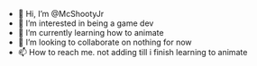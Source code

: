 - 👋 Hi, I’m @McShootyJr
- 👀 I’m interested in being a game dev
- 🌱 I’m currently learning how to animate
- 💞️ I’m looking to collaborate on nothing for now
- 📫 How to reach me. not adding till i finish learning to animate

<!---
McShootyJr/McShootyJr is a ✨ special ✨ repository because its `README.md` (this file) appears on your GitHub profile.
You can click the Preview link to take a look at your changes.
--->
